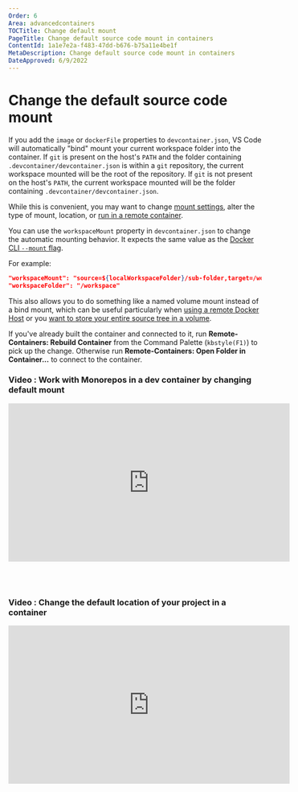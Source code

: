```yaml
---
Order: 6
Area: advancedcontainers
TOCTitle: Change default mount
PageTitle: Change default source code mount in containers
ContentId: 1a1e7e2a-f483-47dd-b676-b75a11e4be1f
MetaDescription: Change default source code mount in containers
DateApproved: 6/9/2022
---
```

# Change the default source code mount

If you add the `image` or `dockerFile` properties to `devcontainer.json`, VS Code will automatically "bind" mount your current workspace folder into the container.  If `git` is present on the host's `PATH` and the folder containing `.devcontainer/devcontainer.json` is within a `git` repository, the current workspace mounted will be the root of the repository.  If `git` is not present on the host's `PATH`, the current workspace mounted will be the folder containing `.devcontainer/devcontainer.json`.

While this is convenient, you may want to change [mount settings](https://docs.docker.com/engine/reference/commandline/service_create/#add-bind-mounts-volumes-or-memory-filesystems), alter the type of mount, location, or [run in a remote container](/remote/advancedcontainers/develop-remote-host.md).

You can use the `workspaceMount` property in `devcontainer.json` to change the automatic mounting behavior. It expects the same value as the [Docker CLI `--mount` flag](https://docs.docker.com/engine/reference/commandline/run/#add-bind-mounts-or-volumes-using-the---mount-flag).

For example:

```json
"workspaceMount": "source=${localWorkspaceFolder}/sub-folder,target=/workspace,type=bind",
"workspaceFolder": "/workspace"
```

This also allows you to do something like a named volume mount instead of a bind mount, which can be useful particularly when [using a remote Docker Host](/remote/advancedcontainers/develop-remote-host.md) or you [want to store your entire source tree in a volume](/remote/advancedcontainers/improve-performance.md#use-a-named-volume-for-your-entire-source-tree).

If you've already built the container and connected to it, run **Remote-Containers: Rebuild Container** from the Command Palette (`kbstyle(F1)`) to pick up the change. Otherwise run **Remote-Containers: Open Folder in Container...** to connect to the container.

### Video : Work with Monorepos in a dev container by changing default mount

<iframe width="560" height="315" src="https://www.youtube.com/embed/o5coAL7oE0o" title="YouTube video player" frameborder="0" allow="accelerometer; autoplay; clipboard-write; encrypted-media; gyroscope; picture-in-picture" allowfullscreen></iframe>

<br><br>

### Video : Change the default location of your project in a container

<iframe width="560" height="315" src="https://www.youtube.com/embed/4zX2XWTmr3c" title="YouTube video player" frameborder="0" allow="accelerometer; autoplay; clipboard-write; encrypted-media; gyroscope; picture-in-picture" allowfullscreen></iframe>
